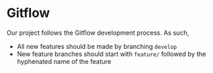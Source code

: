 # Gitflow
Our project follows the Gitflow development process. As such,

* All new features should be made by branching `develop`
* New feature branches should start with `feature/` followed by the hyphenated name of the feature

